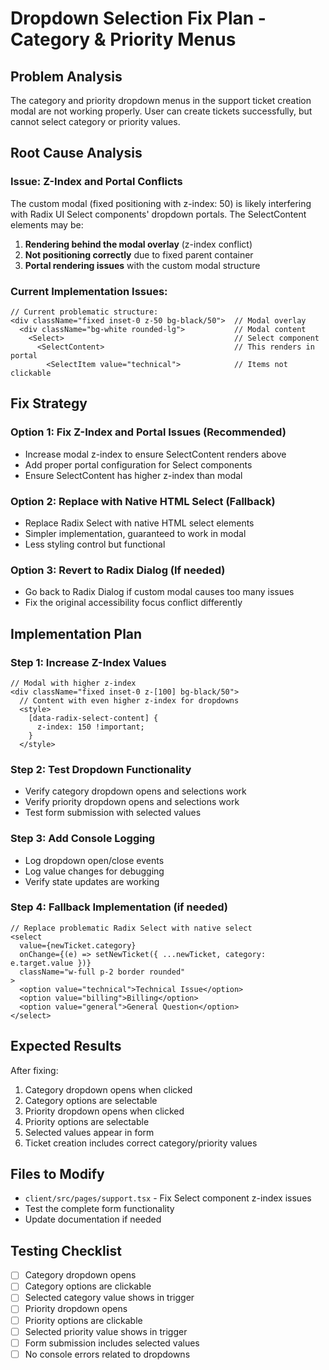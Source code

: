 # Dropdown Selection Fix Plan - Category & Priority Menus

## Problem Analysis
The category and priority dropdown menus in the support ticket creation modal are not working properly. User can create tickets successfully, but cannot select category or priority values.

## Root Cause Analysis

### Issue: Z-Index and Portal Conflicts
The custom modal (fixed positioning with z-index: 50) is likely interfering with Radix UI Select components' dropdown portals. The SelectContent elements may be:

1. **Rendering behind the modal overlay** (z-index conflict)
2. **Not positioning correctly** due to fixed parent container
3. **Portal rendering issues** with the custom modal structure

### Current Implementation Issues:
```tsx
// Current problematic structure:
<div className="fixed inset-0 z-50 bg-black/50">  // Modal overlay
  <div className="bg-white rounded-lg">           // Modal content
    <Select>                                      // Select component
      <SelectContent>                             // This renders in portal
        <SelectItem value="technical">            // Items not clickable
```

## Fix Strategy

### Option 1: Fix Z-Index and Portal Issues (Recommended)
- Increase modal z-index to ensure SelectContent renders above
- Add proper portal configuration for Select components
- Ensure SelectContent has higher z-index than modal

### Option 2: Replace with Native HTML Select (Fallback)
- Replace Radix Select with native HTML select elements
- Simpler implementation, guaranteed to work in modal
- Less styling control but functional

### Option 3: Revert to Radix Dialog (If needed)
- Go back to Radix Dialog if custom modal causes too many issues
- Fix the original accessibility focus conflict differently

## Implementation Plan

### Step 1: Increase Z-Index Values
```tsx
// Modal with higher z-index
<div className="fixed inset-0 z-[100] bg-black/50">
  // Content with even higher z-index for dropdowns
  <style>
    [data-radix-select-content] {
      z-index: 150 !important;
    }
  </style>
```

### Step 2: Test Dropdown Functionality
- Verify category dropdown opens and selections work
- Verify priority dropdown opens and selections work
- Test form submission with selected values

### Step 3: Add Console Logging
- Log dropdown open/close events
- Log value changes for debugging
- Verify state updates are working

### Step 4: Fallback Implementation (if needed)
```tsx
// Replace problematic Radix Select with native select
<select 
  value={newTicket.category}
  onChange={(e) => setNewTicket({ ...newTicket, category: e.target.value })}
  className="w-full p-2 border rounded"
>
  <option value="technical">Technical Issue</option>
  <option value="billing">Billing</option>
  <option value="general">General Question</option>
</select>
```

## Expected Results
After fixing:
1. Category dropdown opens when clicked
2. Category options are selectable
3. Priority dropdown opens when clicked  
4. Priority options are selectable
5. Selected values appear in form
6. Ticket creation includes correct category/priority values

## Files to Modify
- `client/src/pages/support.tsx` - Fix Select component z-index issues
- Test the complete form functionality
- Update documentation if needed

## Testing Checklist
- [ ] Category dropdown opens
- [ ] Category options are clickable
- [ ] Selected category value shows in trigger
- [ ] Priority dropdown opens  
- [ ] Priority options are clickable
- [ ] Selected priority value shows in trigger
- [ ] Form submission includes selected values
- [ ] No console errors related to dropdowns